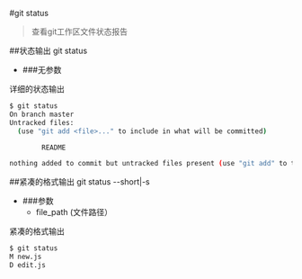 #git status
>查看git工作区文件状态报告

##状态输出
    git status
    
*   ###无参数

详细的状态输出

````bash
$ git status
On branch master
Untracked files:
  (use "git add <file>..." to include in what will be committed)

        README

nothing added to commit but untracked files present (use "git add" to track)
````

##紧凑的格式输出
    git status --short|-s
    
*   ###参数
    *   file_path (文件路径）

紧凑的格式输出

````bash
$ git status
M new.js
D edit.js
````
